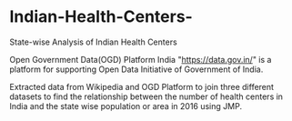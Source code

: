 # Indian-Health-Centers-
State-wise Analysis of Indian Health Centers  

Open Government Data(OGD) Platform India "https://data.gov.in/" is a platform for supporting Open Data Initiative of Government of India.

Extracted data from Wikipedia and OGD Platform to join three different datasets to find the relationship between the number of health centers in India and the state wise population or area in 2016 using JMP.
